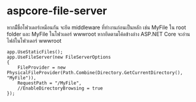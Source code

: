 # aspcore-file-server

หากมีืชื่อโฟวเดอร์เหมือนกัน จะยึด middleware ที่ทำงานก่อนเป็นหลัก เช่น MyFile ใน root folder และ MyFile ในโฟวเดอร์ wwwroot หากยึดตามโค้ดข้างล่าง ASP.NET Core จะอ่านไฟล์ในโฟวเดอร์ wwwroot

```
app.UseStaticFiles();
app.UseFileServer(new FileServerOptions
{
    FileProvider = new PhysicalFileProvider(Path.Combine(Directory.GetCurrentDirectory(), "MyFile")),
    RequestPath = "/MyFile",
    //EnableDirectoryBrowsing = true
});
```